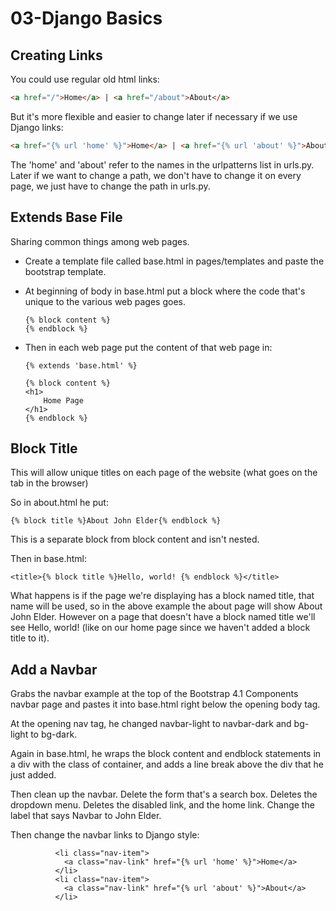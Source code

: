 # 03-Django Basics

## Creating Links

You could use regular old html links:

```html
<a href="/">Home</a> | <a href="/about">About</a>
```

But it's more flexible and easier to change later if necessary if we use Django links:

```html
<a href="{% url 'home' %}">Home</a> | <a href="{% url 'about' %}">About</a>
```

The 'home' and 'about' refer to the names in the urlpatterns list in urls.py.  Later if we want to change a path, we don't have to change it on every page, we just have to change the path in urls.py.

## Extends Base File

Sharing common things among web pages. 

* Create a template file called base.html in pages/templates and paste the bootstrap template.

* At beginning of body in base.html put a block where the code that's unique to the various web pages goes. 

  ```django
  {% block content %}
  {% endblock %}
  ```

* Then in each web page put the content of that web page in:

  ```django
  {% extends 'base.html' %}
  
  {% block content %}
  <h1>
      Home Page
  </h1>
  {% endblock %}
  ```

## Block Title

This will allow unique titles on each page of the website (what goes on the tab in the browser)

So in about.html he put:

```django
{% block title %}About John Elder{% endblock %}
```

This is a separate block from block content and isn't nested.

Then in base.html:

```django
<title>{% block title %}Hello, world! {% endblock %}</title>
```

What happens is if the page we're displaying has a block named title, that name will be used, so in the above example the about page will show About John Elder. However on a page that doesn't have a block named title we'll see Hello, world! (like on our home page since we haven't added a block title to it).

## Add a Navbar

Grabs the navbar example at the top of the Bootstrap 4.1 Components navbar page and pastes it into base.html right below the opening body tag. 

At the opening nav tag, he changed navbar-light to navbar-dark and bg-light to bg-dark. 

Again in base.html, he wraps the block content and endblock statements in a div with the class of container, and adds a line break above the div that he just added.

Then clean up the navbar. Delete the form that's a search box. Deletes the dropdown menu. Deletes the disabled link, and the home link. Change the label that says Navbar to John Elder.

Then change the navbar links to Django style:

```django
          <li class="nav-item">
            <a class="nav-link" href="{% url 'home' %}">Home</a>
          </li>
          <li class="nav-item">
            <a class="nav-link" href="{% url 'about' %}">About</a>
          </li>
```

